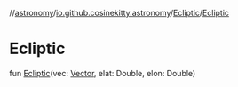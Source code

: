 //[astronomy](../../../index.md)/[io.github.cosinekitty.astronomy](../index.md)/[Ecliptic](index.md)/[Ecliptic](-ecliptic.md)

# Ecliptic

fun [Ecliptic](-ecliptic.md)(vec: [Vector](../-vector/index.md), elat: Double, elon: Double)
